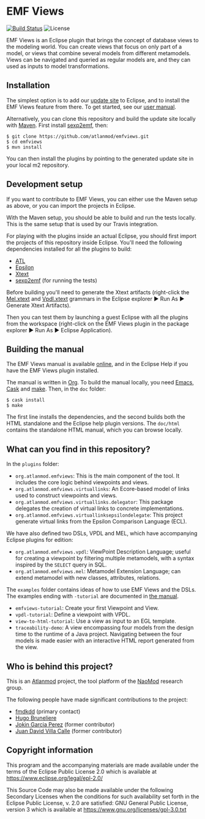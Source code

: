 EMF Views
=========

[![Build Status](https://travis-ci.org/atlanmod/emfviews.svg?branch=master)](https://travis-ci.org/atlanmod/emfviews)
![License](https://img.shields.io/badge/license-EPL%202.0%20%2F%20GPL%203.0-blue.svg)

EMF Views is an Eclipse plugin that brings the concept of database views to the
modeling world.  You can create views that focus on only part of a model, or
views that combine several models from different metamodels.  Views can be
navigated and queried as regular models are, and they can used as inputs to
model transformations.

Installation
------------

The simplest option is to add our [update site][] to Eclipse, and to install the
EMF Views feature from there.  To get started, see our [user manual][].

Alternatively, you can clone this repository and build the update site locally
with [Maven](https://maven.apache.org/).  First install
[sexp2emf](https://github.com/atlanmod/sexp2emf), then:

```
$ git clone https://github.com/atlanmod/emfviews.git
$ cd emfviews
$ mvn install
```

You can then install the plugins by pointing to the generated update site in
your local m2 repository.

Development setup
-----------------

If you want to contribute to EMF Views, you can either use the Maven setup as
above, or you can import the projects in Eclipse.

With the Maven setup, you should be able to build and run the tests locally.
This is the same setup that is used by our Travis integration.

For playing with the plugins inside an actual Eclipse, you should first import
the projects of this repository inside Eclipse.  You'll need the following
dependencies installed for all the plugins to build:

* [ATL](https://www.eclipse.org/atl/)
* [Epsilon](https://www.eclipse.org/epsilon/)
* [Xtext](http://www.eclipse.org/Xtext/)
* [sexp2emf](https://github.com/atlanmod/sexp2emf) (for running the tests)

Before building you'll need to generate the Xtext artifacts (right-click the
[Mel.xtext][] and [Vpdl.xtext][] grammars in the Eclipse explorer ▶ Run As ▶
Generate Xtext Artifacts).

Then you can test them by launching a guest Eclipse with all the plugins from
the workspace (right-click on the EMF Views plugin in the package explorer ▶ Run
As ▶ Eclipse Application).

Building the manual
-------------------

The EMF Views manual is available [online][documentation], and in the Eclipse
Help if you have the EMF Views plugin installed.

The manual is written in [Org][].  To build the manual locally, you need
[Emacs][], [Cask][] and [make][].  Then, in the `doc` folder:

```
$ cask install
$ make
```

The first line installs the dependencies, and the second builds both the HTML
standalone and the Eclipse help plugin versions.  The `doc/html` contains the
standalone HTML manual, which you can browse locally.

What can you find in this repository?
-------------------------------------

In the `plugins` folder:

* `org.atlanmod.emfviews`: This is the main component of the tool. It includes the
  core logic behind viewpoints and views.
* `org.atlanmod.emfviews.virtuallinks`: An Ecore-based model of links used to
  construct viewpoints and views.
* `org.atlanmod.emfviews.virtuallinks.delegator`: This package delegates the
  creation of virtual links to concrete implementations.
* `org.atlanmod.emfviews.virtuallinksepsilondelegate`: This project generate
  virtual links from the Epsilon Comparison Language (ECL).

We have also defined two DSLs, VPDL and MEL, which have accompanying Eclipse
plugins for edition:

* `org.atlanmod.emfviews.vpdl`: ViewPoint Description Language; useful for
  creating a viewpoint by filtering multiple metamodels, with a syntax inspired
  by the `SELECT` query in SQL.
* `org.atlanmod.emfviews.mel`: Metamodel Extension Language; can extend
  metamodel with new classes, attributes, relations.

The `examples` folder contains ideas of how to use EMF Views and the DSLs.  The
examples ending with `-tutorial` are documented in [the manual][].

* `emfviews-tutorial`: Create your first Viewpoint and View.
* `vpdl-tutorial`: Define a viewpoint with VPDL.
* `view-to-html-tutorial`: Use a view as input to an EGL template.
* `traceability-demo`: A view encompassing four models from the design time to
  the runtime of a Java project.  Navigating between the four models is made
  easier with an interactive HTML report generated from the view.

Who is behind this project?
---------------------------

This is an [Atlanmod](https://www.atlanmod.org) project, the tool platform of
the [NaoMod](https://naomod.github.io/) research group.

The following people have made significant contributions to the project:

* [fmdkdd](https://github.com/fmdkdd "fmdkdd") (primary contact)
* [Hugo Bruneliere](https://github.com/Hugo-Bruneliere "Hugo Bruneliere")
* [Jokin Garcia Perez](https://github.com/jokingarcia "Jokin Garcia Perez")
  (former contributor)
* [Juan David Villa Calle](https://github.com/juandavidvillacalle "Juan David
  Villa Calle") (former contributor)

Copyright information
---------------------

This program and the accompanying materials are made available under the terms
of the Eclipse Public License 2.0 which is available at
https://www.eclipse.org/legal/epl-2.0/

This Source Code may also be made available under the following Secondary
Licenses when the conditions for such availability set forth in the Eclipse
Public License, v. 2.0 are satisfied: GNU General Public License, version 3
which is available at https://www.gnu.org/licenses/gpl-3.0.txt

[update site]: http://atlanmodexp.info.emn.fr:8800/updatesite/snapshot/
[user manual]: https://www.atlanmod.org/emfviews/manual/user.html
[the manual]: https://www.atlanmod.org/emfviews/manual/user.html#tutorials
[documentation]: https://www.atlanmod.org/emfviews/manual/
[Org]: https://orgmode.org/
[Emacs]: https://www.gnu.org/software/emacs/
[Cask]: https://github.com/cask/cask/
[make]: https://www.gnu.org/software/make/
[Mel.xtext]: https://github.com/atlanmod/emfviews/blob/master/dsls/mel/org.atlanmod.emfviews.mel/src/org/atlanmod/emfviews/mel/Mel.xtext
[Vpdl.xtext]: https://github.com/atlanmod/emfviews/blob/master/dsls/vpdl/org.atlanmod.emfviews.vpdl/src/org/atlanmod/emfviews/vpdl/Vpdl.xtext
